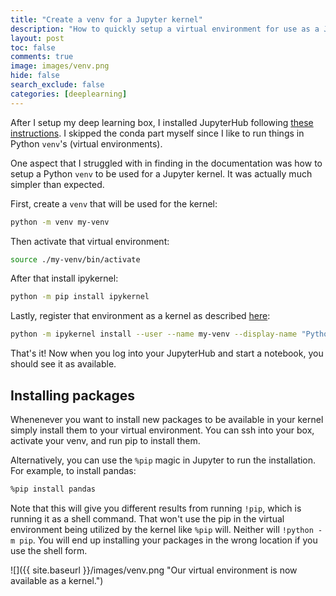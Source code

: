 ```yaml
---
title: "Create a venv for a Jupyter kernel"
description: "How to quickly setup a virtual environment for use as a Jupyter kernel"
layout: post
toc: false
comments: true
image: images/venv.png
hide: false
search_exclude: false
categories: [deeplearning]
---
```


After I setup my deep learning box, I installed JupyterHub following [these
instructions](https://jupyterhub.readthedocs.io/en/stable/installation-guide-hard.html#part-1-jupyterhub-and-jupyterlab).
I skipped the conda part myself since I like to run things in Python `venv`'s (virtual
environments). 

One aspect that I struggled with in finding in the documentation was how to setup a
Python `venv` to be used for a Jupyter kernel. It was actually much simpler than
expected.

First, create a `venv` that will be used for the kernel:

```bash
python -m venv my-venv
```

Then activate that virtual environment:

```bash
source ./my-venv/bin/activate
```

After that install ipykernel:

```bash
python -m pip install ipykernel
```

Lastly, register that environment as a kernel as described
[here](https://ipython.readthedocs.io/en/stable/install/kernel_install.html#kernels-for-different-environments):


```bash
python -m ipykernel install --user --name my-venv --display-name "Python (my-venv)"
```

That's it! Now when you log into your JupyterHub and start a notebook, you should see it
as available. 

## Installing packages

Whenenever you want to install new packages to be available in your kernel
simply install them to your virtual environment. You can ssh into your box, activate
your venv, and run pip to install them.

Alternatively, you can use the `%pip` magic in Jupyter to run the installation. For
example, to install pandas:

```bash
%pip install pandas
```

Note that this will give you different results from running `!pip`, which is running it
as a shell command. That won't use the pip in the virtual environment being utilized by
the kernel like `%pip` will. Neither will `!python -m pip`. You will end up installing
your packages in the wrong location if you use the shell form.

![]({{ site.baseurl }}/images/venv.png "Our virtual environment is now available as a
kernel.")
